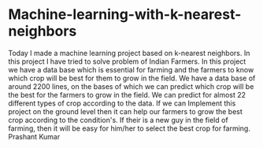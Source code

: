 # Machine-learning-with-k-nearest-neighbors
Today I made a machine learning project based on k-nearest neighbors.
In this project I have tried to solve problem of Indian Farmers. 
In this project we have a data base which is essential for farming and the farmers to know which crop will be best for them to grow in the field.
We have a data base of around 2200 lines, on the bases of which we can predict which crop will be the best for the farmers to grow in the field.
We can predict for almost 22 different types of crop according to the data.
If we can Implement this project on the ground level then it can help our farmers to grow the best crop according to the condition's.
If their is a new guy in the field of farming, then it will be easy for him/her to select the best crop for farming.  
Prashant Kumar
